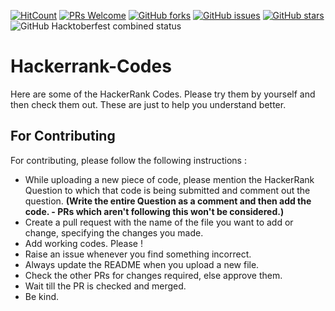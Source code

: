 [![HitCount](http://hits.dwyl.com/swapnanildutta/Hackerrank-Codes.svg)](http://hits.dwyl.com/swapnanildutta/Hackerrank-Codes)
[![PRs Welcome](https://img.shields.io/badge/PRs-welcome-brightgreen.svg?style=flat-square)](http://makeapullrequest.com) 
[![GitHub forks](https://img.shields.io/github/forks/swapnanildutta/Hackerrank-Codes?style=flat-square)](https://github.com/swapnanildutta/Hackerrank-Codes/network)
[![GitHub issues](https://img.shields.io/github/issues/swapnanildutta/Hackerrank-Codes?style=flat-square)](https://github.com/swapnanildutta/Hackerrank-Codes/issues)
[![GitHub stars](https://img.shields.io/github/stars/swapnanildutta/Hackerrank-Codes?style=flat-square)](https://github.com/swapnanildutta/Hackerrank-Codes/stargazers)
![GitHub Hacktoberfest combined status](https://img.shields.io/github/hacktoberfest/2020/swapnanildutta/Hackerrank-Codes?color=%23072541&label=hacktoberfest%202020&style=flat-square)
# Hackerrank-Codes

Here are some of the HackerRank Codes. Please try them by yourself and then check them out. These are just to help you understand better.

## For Contributing

For contributing, please follow the following instructions :

- While uploading a new piece of code, please mention the HackerRank Question to which that code is being submitted and comment out the question. **(Write the entire Question as a comment and then add the code. - PRs which aren't following this won't be considered.)**
- Create a pull request with the name of the file you want to add or change, specifying the changes you made.
- Add working codes. Please !
- Raise an issue whenever you find something incorrect.
- Always update the README when you upload a new file.
- Check the other PRs for changes required, else approve them.
- Wait till the PR is checked and merged.
- Be kind.

